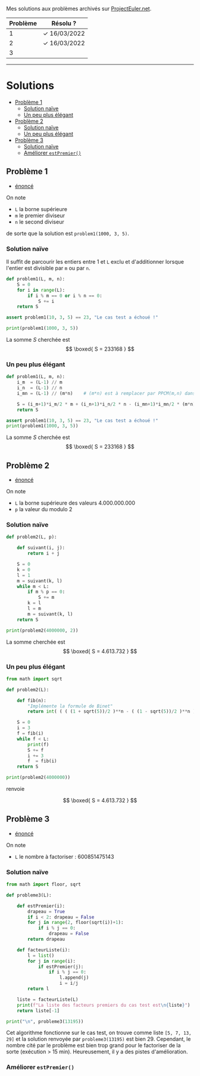Mes solutions aux problèmes archivés sur [ProjectEuler.net](https://projecteuler.net/).

| **Problème** | **Résolu ?**    |
|--------------|-----------------|
| 1            | ✓ 16/03/2022    |
| 2            | ✓ 16/03/2022    |
| 3            | 

--- 

# Solutions <!-- omit in toc -->

- [Problème 1](#problème-1)
  - [Solution naïve](#solution-naïve)
  - [Un peu plus élégant](#un-peu-plus-élégant)
- [Problème 2](#problème-2)
  - [Solution naïve](#solution-naïve-1)
  - [Un peu plus élégant](#un-peu-plus-élégant-1)
- [Problème 3](#problème-3)
  - [Solution naïve](#solution-naïve-2)
  - [Améliorer `estPremier()`](#améliorer-estpremier)

## Problème 1

- [énoncé](https://projecteuler.net/problem=1)

On note

- `L` la borne supérieure
- `m` le premier diviseur
- `n` le second diviseur

de sorte que la solution est `problem1(1000, 3, 5)`.

### Solution naïve

Il suffit de parcourir les entiers entre $1$ et `L` exclu et d'additionner lorsque l'entier est divisible par `m` ou par `n`.

```python
def problem1(L, m, n):
    S = 0
    for i in range(L):
        if i % m == 0 or i % n == 0:
            S += i
    return S

assert problem1(10, 3, 5) == 23, "Le cas test a échoué !"

print(problem1(1000, 3, 5))
```

La somme $S$ cherchée est $$ \boxed{ S = 233168 } $$

### Un peu plus élégant

```python
def problem1(L, m, n):
    i_m  = (L-1) // m
    i_n  = (L-1) // n
    i_mn = (L-1) // (m*n)    # (m*n) est à remplacer par PPCM(m,n) dans un cas plus général

    S = (i_m+1)*i_m/2 * m + (i_n+1)*i_n/2 * n - (i_mn+1)*i_mn/2 * (m*n)
    return S

assert problem1(10, 3, 5) == 23, "Le cas test a échoué !"
print(problem1(1000, 3, 5))
```

La somme $S$ cherchée est $$ \boxed{ S = 233168 } $$

## Problème 2

- [énoncé](https://projecteuler.net/problem=2)

On note

- `L` la borne supérieure des valeurs $4.000.000.000$
- `p` la valeur du modulo $2$

### Solution naïve

```python
def problem2(L, p):

    def suivant(i, j):
        return i + j

    S = 0
    k = 0
    l = 1
    m = suivant(k, l)
    while m < L:
        if m % p == 0:
            S += m
        k = l
        l = m
        m = suivant(k, l)
    return S

print(problem2(4000000, 2))
```

La somme cherchée est $$ \boxed{ S = 4.613.732 } $$

### Un peu plus élégant

```python
from math import sqrt

def problem2(L):

    def fib(n):
        "Implémente la formule de Binet"
        return int( ( ( (1 + sqrt(5))/2 )**n - ( (1 - sqrt(5))/2 )**n ) / sqrt(5) )

    S = 0
    i = 3
    f = fib(i)
    while f < L:
        print(f)
        S += f
        i += 3
        f  = fib(i)
    return S

print(problem2(4000000))
```

renvoie

$$ \boxed{ S = 4.613.732 } $$

## Problème 3

- [énoncé](https://projecteuler.net/problem=3)

On note

- `L` le nombre à factoriser : $600851475143$

### Solution naïve

```python
from math import floor, sqrt

def probleme3(L):

    def estPremier(i):
        drapeau = True
        if i < 2: drapeau = False
        for j in range(2, floor(sqrt(i))+1):
            if i % j == 0:
                drapeau = False
        return drapeau

    def facteurListe(i):
        l = list()
        for j in range(i):
            if estPremier(j):
                if i % j == 0:
                    l.append(j)
                    i = i/j
        return l

    liste = facteurListe(L)
    print(f"La liste des facteurs premiers du cas test est\n{liste}")
    return liste[-1]

print("\n", probleme3(13195))
```

Cet algorithme fonctionne sur le cas test, on trouve comme liste `[5, 7, 13, 29]` et la solution renvoyée par `probleme3(13195)` est bien $29$. Cependant, le nombre cité par le problème est bien trop grand pour le factoriser de la sorte (exécution > 15 min). Heureusement, il y a des pistes d'amélioration.

### Améliorer `estPremier()`

